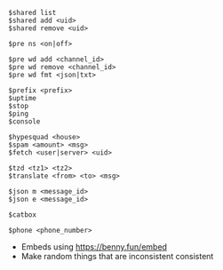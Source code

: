 ```
$shared list
$shared add <uid>
$shared remove <uid>

$pre ns <on|off>

$pre wd add <channel_id>
$pre wd remove <channel_id>
$pre wd fmt <json|txt>

$prefix <prefix>
$uptime
$stop
$ping
$console

$hypesquad <house>
$spam <amount> <msg>
$fetch <user|server> <uid>

$tzd <tz1> <tz2>
$translate <from> <to> <msg>

$json m <message_id>
$json e <message_id>

$catbox

$phone <phone_number>
```

- Embeds using https://benny.fun/embed
- Make random things that are inconsistent consistent